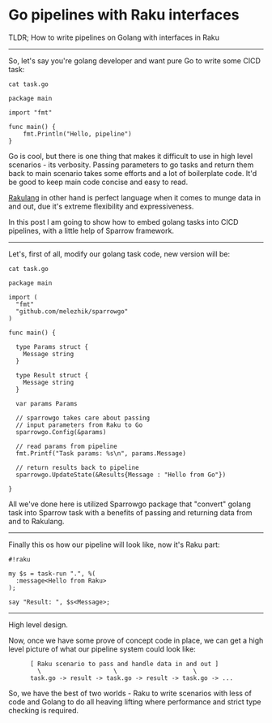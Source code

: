 # Go pipelines with Raku interfaces

TLDR; How to write pipelines on Golang with interfaces in Raku

---

So, let's say you're golang developer and want pure Go to write some CICD task:

`cat task.go`

```golang
package main

import "fmt"

func main() {
	fmt.Println("Hello, pipeline")
}

```

Go is cool, but there is one thing that makes it difficult to use in high level scenarios - its verbosity. Passing parameters to go tasks and return them back to main scenario takes some efforts and a lot of boilerplate code. It'd be good to keep main code concise and easy to read. 

[Rakulang](https://raku.org) in other hand is perfect language when it comes to munge data in and out, due it's extreme flexibility and expressiveness. 

In this post I am going to show how to embed golang tasks into CICD pipelines, with a little help of Sparrow framework.

---

Let's, first of all, modify our golang task code, new version will be:


`cat task.go`

```golang
package main

import (
  "fmt"
  "github.com/melezhik/sparrowgo"
)

func main() {

  type Params struct {
    Message string
  }

  type Result struct {
    Message string
  }

  var params Params

  // sparrowgo takes care about passing 
  // input parameters from Raku to Go
  sparrowgo.Config(&params)

  // read params from pipeline
  fmt.Printf("Task params: %s\n", params.Message)

  // return results back to pipeline 
  sparrowgo.UpdateState(&Results{Message : "Hello from Go"})

}
```

All we've done here is utilized Sparrowgo package that "convert" golang task into Sparrow task with a benefits of passing and returning data from and to Rakulang.  

---

Finally this os how our pipeline will look like, now it's Raku part:

```
#!raku

my $s = task-run ".", %(
  :message<Hello from Raku>
);

say "Result: ", $s<Message>;
```

---

High level design.

Now, once we have some prove of concept code in place, we can get a high level picture of what our pipeline system could look like:


```
      [ Raku scenario to pass and handle data in and out ]
        \                    \                     \          
      task.go -> result -> task.go -> result -> task.go -> ...
```

So, we have the best of two worlds - Raku to write scenarios with less of code and Golang to do all heaving lifting where performance and strict type checking is required. 
